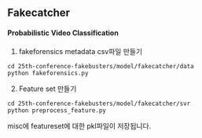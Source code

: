 
## Fakecatcher

#### Probabilistic Video Classification
1. fakeforensics metadata csv파일 만들기
```
cd 25th-conference-fakebusters/model/fakecatcher/data
python fakeforensics.py
```
2. Feature set 만들기
```
cd 25th-conference-fakebusters/model/fakecatcher/svr
python preprocess_feature.py
```
misc에 featureset에 대한 pkl파일이 저장됩니다. 

